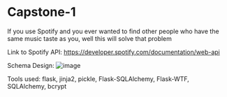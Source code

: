 # Capstone-1

If you use Spotify and you ever wanted to find other people who have the same music taste as you, well this will solve that problem

Link to Spotify API: https://developer.spotify.com/documentation/web-api

Schema Design: ![image](https://github.com/Zykicc/Capstone-1/assets/145157653/4e720ac9-1064-40af-ae31-55a58ae2ff60)

Tools used:
flask,
jinja2,
pickle,
Flask-SQLAlchemy,
Flask-WTF,
SQLAlchemy,
bcrypt

